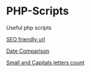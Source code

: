 # PHP-Scripts
Useful php scripts

<a href="https://github.com/georgioupanayiotis/PHP-Scripts/blob/master/date-comparison.php">SEO friendly url</a>

<a href="https://github.com/georgioupanayiotis/PHP-Scripts/blob/master/date-comparison.php">Date Comparison</a>

<a href="https://github.com/georgioupanayiotis/PHP-Scripts/blob/master/small-capital-letter-count.php">Small and Capitals letters count</a>
